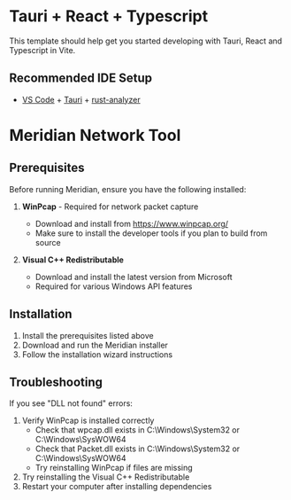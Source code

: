 # Tauri + React + Typescript

This template should help get you started developing with Tauri, React and Typescript in Vite.

## Recommended IDE Setup

- [VS Code](https://code.visualstudio.com/) + [Tauri](https://marketplace.visualstudio.com/items?itemName=tauri-apps.tauri-vscode) + [rust-analyzer](https://marketplace.visualstudio.com/items?itemName=rust-lang.rust-analyzer)

# Meridian Network Tool

## Prerequisites

Before running Meridian, ensure you have the following installed:

1. **WinPcap** - Required for network packet capture

    - Download and install from https://www.winpcap.org/
    - Make sure to install the developer tools if you plan to build from source

2. **Visual C++ Redistributable**
    - Download and install the latest version from Microsoft
    - Required for various Windows API features

## Installation

1. Install the prerequisites listed above
2. Download and run the Meridian installer
3. Follow the installation wizard instructions

## Troubleshooting

If you see "DLL not found" errors:

1. Verify WinPcap is installed correctly
    - Check that wpcap.dll exists in C:\Windows\System32 or C:\Windows\SysWOW64
    - Check that Packet.dll exists in C:\Windows\System32 or C:\Windows\SysWOW64
    - Try reinstalling WinPcap if files are missing
2. Try reinstalling the Visual C++ Redistributable
3. Restart your computer after installing dependencies
